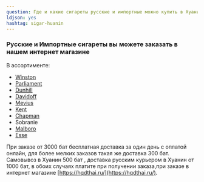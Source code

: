 ```yaml
---
question: Где и какие сигареты русские и импортные можно купить в Хуанин?
ldjson: yes
hashtag: sigar-huanin
---
```


### Русские и Импортные сигареты вы можете заказать в нашем интернет магазине

В ассортименте:

* [Winston](https://hqdthai.ru/sigarety/winston/)
* [Parliament](https://hqdthai.ru/sigarety/parliament/)
* [Dunhill](https://hqdthai.ru/sigarety/dunhill/)
* [Davidoff](https://hqdthai.ru/sigarety/davidoff/)
* [Mevius](https://hqdthai.ru/sigarety/mevius/)
* [Kent](https://hqdthai.ru/sigarety/kent/)
* [Chapman](https://hqdthai.ru/sigarety/сhapman/)
* Sobranie
* [Malboro](https://hqdthai.ru/sigarety/marlboro/) 
* [Esse](https://hqdthai.ru/sigarety/esse/)

При заказе от 3000 бат бесплатная доставка за один день с оплатой онлайн, для более мелких заказов такая же доставка 300 бат. Самовывоз в Хуанин 500 бат , доставка русским курьером в Хуанин  от 1000 бат, в обоих случаях платите при получении заказа,при заказе в интернет магазине [https://hqdthai.ru/](https://hqdthai.ru/). 

